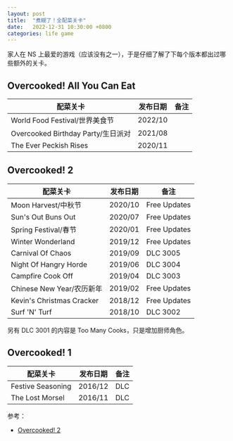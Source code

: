```yaml
---
layout: post
title:  "煮糊了！全配菜关卡"
date:   2022-12-31 10:30:00 +0800
categories: life game
---
```


家人在 NS 上最爱的游戏（应该没有之一），于是仔细了解了下每个版本都出过哪些额外的关卡。

## Overcooked! All You Can Eat

|配菜关卡|发布日期|备注|
|-|-|-|
|World Food Festival/世界美食节|2022/10||
|Overcooked Birthday Party/生日派对|2021/08||
|The Ever Peckish Rises|2020/11||

## Overcooked! 2

|配菜关卡|发布日期|备注|
|-|-|-|
|Moon Harvest/中秋节|2020/10|Free Updates|
|Sun's Out Buns Out|2020/07|Free Updates|
|Spring Festival/春节|2020/01|Free Updates|
|Winter Wonderland|2019/12|Free Updates|
|Carnival Of Chaos|2019/09|DLC 3005|
|Night Of Hangry Horde|2019/06|DLC 3004|
|Campfire Cook Off|2019/04|DLC 3003|
|Chinese New Year/农历新年|2019/02|Free Updates|
|Kevin's Christmas Cracker|2018/12|Free Updates|
|Surf 'N' Turf|2018/10|DLC 3002|

  另有 DLC 3001 的内容是 Too Many Cooks，只是增加厨师角色。

## Overcooked! 1

|配菜关卡|发布日期|备注|
|-|-|-|
|Festive Seasoning|2016/12|DLC|
|The Lost Morsel|2016/11|DLC|

参考：
- [Overcooked! 2](https://overcooked.fandom.com/wiki/Overcooked!_2)

<script src="https://utteranc.es/client.js"
        repo="yingang/yingang.github.io"
        issue-term="pathname"
        label="Comment"
        theme="github-light"
        crossorigin="anonymous"
        async>
</script>
